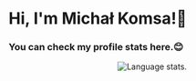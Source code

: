 # Hi, I'm Michał Komsa!👋

### You can check my profile stats here.😊

<div align="center">
  <img src="https://github-readme-stats.vercel.app/api/top-langs/?username=Ilvondir&langs_count=8&theme=tokyonight" alt="Language stats.">
</div>
